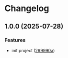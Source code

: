 # Changelog

## 1.0.0 (2025-07-28)


### Features

* init project ([299990a](https://github.com/CrzGames/Crzgames_RCNETCore_refacto/commit/299990aedd89f28843c43f52979cd68cd60931dd))
